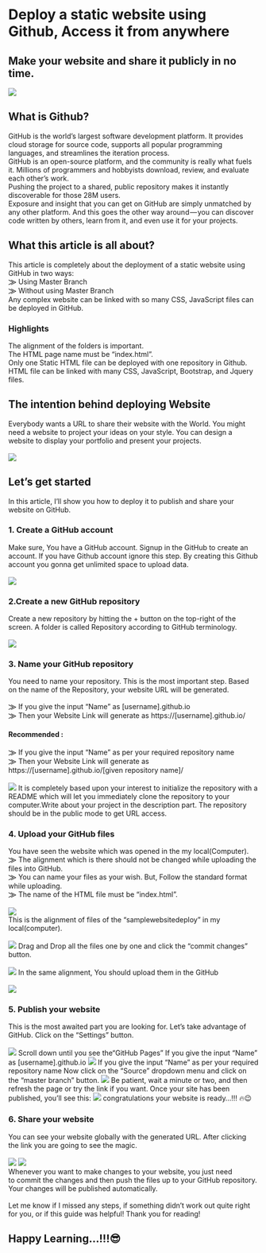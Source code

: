 # Deploy a static website using Github, Access it from anywhere
## Make your website and share it publicly in no time.
<img src="https://github.com/balupeddireddy08/samplewebsitedeploy/blob/master/img/github-mark.png">
<h2>What is Github?</h2>
GitHub is the world’s largest software development platform. It provides cloud storage for source code, supports all popular programming languages, and streamlines the iteration process.<br>
GitHub is an open-source platform, and the community is really what fuels it. Millions of programmers and hobbyists download, review, and evaluate each other’s work.<br>
Pushing the project to a shared, public repository makes it instantly discoverable for those 28M users.<br>
Exposure and insight that you can get on GitHub are simply unmatched by any other platform. And this goes the other way around — you can discover code written by others, learn from it, and even use it for your projects.<br>
<h2>What this article is all about?</h2>
This article is completely about the deployment of a static website using GitHub in two ways:<br>
⨠ Using Master Branch<br>
⨠ Without using Master Branch<br>
Any complex website can be linked with so many CSS, JavaScript files can be deployed in GitHub.<br>
<h3>Highlights</h3>
The alignment of the folders is important.<br>
The HTML page name must be “index.html”.<br>
Only one Static HTML file can be deployed with one repository in Github.<br>
HTML file can be linked with many CSS, JavaScript, Bootstrap, and Jquery files.<br>
<h2>The intention behind deploying Website</h2>
Everybody wants a URL to share their website with the World. You might need a website to project your ideas on your style. You can design a website to display your portfolio and present your projects.<br>
<br><img src="https://github.com/balupeddireddy08/samplewebsitedeploy/blob/master/img/Screenshot%20(148).png">
<h2>Let’s get started</h2>
In this article, I’ll show you how to deploy it to publish and share your website on GitHub.
<h3>1. Create a GitHub account</h3>
Make sure, You have a GitHub account. Signup in the GitHub to create an account. If you have Github account ignore this step. By creating this Github account you gonna get unlimited space to upload data.<br><br>
<img src="https://github.com/balupeddireddy08/samplewebsitedeploy/blob/master/img/Screenshot%20(149).png">
<h3>2.Create a new GitHub repository</h3>
Create a new repository by hitting the + button on the top-right of the screen. A folder is called Repository according to GitHub terminology.<br><br>
<img src="https://github.com/balupeddireddy08/samplewebsitedeploy/blob/master/img/Screenshot%20(153).png">
<h3>3. Name your GitHub repository</h3>
You need to name your repository. This is the most important step. Based on the name of the Repository, your website URL will be generated.<br><br>
⨠ If you give the input “Name” as [username].github.io
<br>⨠ Then your Website Link will generate as
https://[username].github.io/
<br>
<h4>Recommended :</h4>
⨠ If you give the input “Name” as per your required repository name
<br>⨠ Then your Website Link will generate as
https://[username].github.io/[given repository name]/<br><br>
<img src="https://github.com/balupeddireddy08/samplewebsitedeploy/blob/master/img/Screenshot%20(154).png">
It is completely based upon your interest to initialize the repository with a README which will let you immediately clone the repository to your computer.Write about your project in the description part. 
The repository should be in the public mode to get URL access.
<h3>4. Upload your GitHub files</h3>
You have seen the website which was opened in the my local(Computer).
<br>⨠ The alignment which is there should not be changed while uploading the files into GitHub.
<br>⨠ You can name your files as your wish. But, Follow the standard format while uploading.
<br>⨠ The name of the HTML file must be “index.html”.<br><br>
<img src="https://github.com/balupeddireddy08/samplewebsitedeploy/blob/master/img/Screenshot%20(156).png"><br>
This is the alignment of files of the “samplewebsitedeploy” in my local(computer).<br><br>
<img src="https://github.com/balupeddireddy08/samplewebsitedeploy/blob/master/img/Screenshot%20(159).png">
Drag and Drop all the files one by one and click the “commit changes” button.<br>
<br><img src="https://github.com/balupeddireddy08/samplewebsitedeploy/blob/master/img/Screenshot%20(160).png">
In the same alignment, You should upload them in the GitHub<br>
<br><img src="https://github.com/balupeddireddy08/samplewebsitedeploy/blob/master/img/Picture1.png">
<h3>5. Publish your website</h3>
This is the most awaited part you are looking for. Let’s take advantage of GitHub. Click on the “Settings” button.<br><br>
<img src="https://github.com/balupeddireddy08/samplewebsitedeploy/blob/master/img/Screenshot%20(161).png">
Scroll down until you see the“GitHub Pages”
If you give the input “Name” as [username].github.io
<img src="https://github.com/balupeddireddy08/samplewebsitedeploy/blob/master/img/Screenshot%20(162).png">
If you give the input “Name” as per your required repository name
Now click on the “Source” dropdown menu and click on the “master branch” button.
<img src="https://github.com/balupeddireddy08/samplewebsitedeploy/blob/master/img/Screenshot%20(163).png">
Be patient, wait a minute or two, and then refresh the page or try the link if you want. Once your site has been published, you’ll see this:
<img src="https://github.com/balupeddireddy08/samplewebsitedeploy/blob/master/img/Screenshot%20(164).png">
congratulations your website is ready…!!! 🔥😉
<h3>6. Share your website</h3>
You can see your website globally with the generated URL. After clicking the link you are going to see the magic.<br><br>
<img src="https://github.com/balupeddireddy08/samplewebsitedeploy/blob/master/img/Screenshot%20(167).png">
<img src="https://github.com/balupeddireddy08/samplewebsitedeploy/blob/master/img/Screenshot%20(165).png">
<br>Whenever you want to make changes to your website, you just need to commit the changes and then push the files up to your GitHub repository. Your changes will be published automatically.
<br><br>Let me know if I missed any steps, if something didn’t work out quite right for you, or if this guide was helpful! Thank you for reading!
<h2>Happy Learning…!!!😎</h2>
